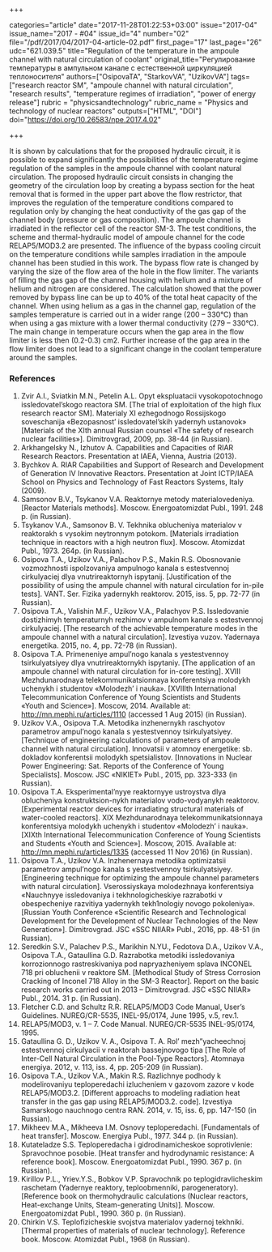+++

categories="article"
date="2017-11-28T01:22:53+03:00"
issue="2017-04"
issue_name="2017 - #04"
issue_id="4"
number="02"
file="/pdf/2017/04/2017-04-article-02.pdf"
first_page="17"
last_page="26"
udc="621.039.5"
title="Regulation of the temperature in the ampoule channel with natural circulation of coolant"
original_title="Регулирование температуры в ампульном канале с естественной циркуляцией теплоносителя"
authors=["OsipovaTA", "StarkovVA", "UzikovVA"]
tags=["research reactor SM", "ampoule channel with natural circulation", "research results", "temperature regimes of irradiation", "power of energy release"]
rubric = "physicsandtechnology"
rubric_name = "Physics and technology of nuclear reactors"
outputs=["HTML", "DOI"]
doi="https://doi.org/10.26583/npe.2017.4.02"

+++

It is shown by calculations that for the proposed hydraulic circuit, it is possible to expand significantly the possibilities of the temperature regime regulation of the samples in the ampoule channel with coolant natural circulation. The proposed hydraulic circuit consists in changing the geometry of the circulation loop by creating a bypass section for the heat removal that is formed in the upper part above the flow restrictor, that improves the regulation of the temperature conditions compared to regulation only by changing the heat conductivity of the gas gap of the channel body (pressure or gas composition). The ampoule channel is irradiated in the reflector cell of the reactor SM-3. The test conditions, the scheme and thermal-hydraulic model of ampoule channel for the code RELAP5/MOD3.2 are presented. The influence of the bypass cooling circuit on the temperature conditions while samples irradiation in the ampoule channel has been studied in this work. The bypass flow rate is changed by varying the size of the flow area of the hole in the flow limiter. The variants of filling the gas gap of the channel housing with helium and a mixture of helium and nitrogen are considered. The calculation showed that the power removed by bypass line can be up to 40% of the total heat capacity of the channel. When using helium as a gas in the channel gap, regulation of the samples temperature is carried out in a wider range (200 – 330°C) than when using a gas mixture with a lower thermal conductivity (279 – 330°C). The main change in temperature occurs when the gap area in the flow limiter is less then (0.2-0.3) cm2. Further increase of the gap area in the flow limiter does not lead to a significant change in the coolant temperature around the samples.

### References

1. Zvir A.I., Sviatkin M.N., Petelin A.L. Opyt ekspluatacii vysokopotochnogo issledovatel’skogo reactora SM. [The trial of exploitation of the high flux research reactor SM]. Materialy XI ezhegodnogo Rossijskogo soveschanija «Bezopasnost’ issledovatel’skih yadernyh ustanovok» [Materials of the XIth annual Russian counsel «The safety of research nuclear facilities»]. Dimitrovgrad, 2009, pp. 38-44 (in Russian).
2. Arkhangelsky N., Izhutov A. Capabilities and Capacities of RIAR Research Reactors. Presentation at IAEA, Vienna, Austria (2013).
3. Bychkov A. RIAR Capabilities and Support of Research and Development of Generation IV Innovative Reactors. Presentation at Joint ICTP/IAEA School on Physics and Technology of Fast Reactors Systems, Italy (2009).
4. Samsonov B.V., Tsykanov V.A. Reaktornye metody materialovedeniya. [Reactor Materials methods]. Moscow. Energoatomizdat Publ., 1991. 248 p. (in Russian).
5. Tsykanov V.A., Samsonov B. V. Tekhnika oblucheniya materialov v reaktorakh s vysokim neytronnym potokom. [Materials irradiation technique in reactors with a high neutron flux]. Moscow. Atomizdat Publ., 1973. 264p. (in Russian).
6. Osipova T.A., Uzikov V.A., Palachov P.S., Makin R.S. Obosnovanie vozmozhnosti ispolzovaniya ampulnogo kanala s estestvennoj cirkulyaciej dlya vnutrireaktornyh ispytanij. [Justification of the possibility of using the ampule channel with natural circulation for in-pile tests]. VANT. Ser. Fizika yadernykh reaktorov. 2015, iss. 5, pp. 72-77 (in Russian).
7. Osipova T.A., Valishin M.F., Uzikov V.A., Palachyov P.S. Issledovanie dostizhimyh temperaturnyh rezhimov v ampulnom kanale s estestvennoj cirkulyaciej. [The research of the achievable temperature modes in the ampoule channel with a natural circulation]. Izvestiya vuzov. Yadernaya energetika. 2015, no. 4, pp. 72-78 (in Russian).
8. Osipova T.A. Primeneniye ampul’nogo kanala s yestestvennoy tsirkulyatsiyey dlya vnutrireaktornykh ispytaniy. [The application of an ampoule channel with natural circulation for in-core testing]. XVIII Mezhdunarodnaya telekommunikatsionnaya konferentsiya molodykh uchenykh i studentov «Molodezh’ i nauka». [XVIIIth International Telecommunication Conference of Young Scientists and Students «Youth and Science»]. Moscow, 2014. Available at: http://mn.mephi.ru/articles/1110 (accessed 1 Aug 2015) (in Russian).
9. Uzikov V.A., Osipova T.A. Metodika inzhenernykh raschyotov parametrov ampul’nogo kanala s yestestvennoy tsirkulyatsiyey. [Technique of engineering calculations of parameters of ampoule channel with natural circulation]. Innovatsii v atomnoy energetike: sb. dokladov konferentsii molodykh spetsialistov. [Innovations in Nuclear Power Engineering: Sat. Reports of the Conference of Young Specialists]. Moscow. JSC «NIKIET» Publ., 2015, pp. 323-333 (in Russian).
10. Osipova T.A. Eksperimental’nyye reaktornyye ustroystva dlya oblucheniya konstruktsion-nykh materialov vodo-vodyanykh reaktorov. [Experimental reactor devices for irradiating structural materials of water-cooled reactors]. XIX Mezhdunarodnaya telekommunikatsionnaya konferentsiya molodykh uchenykh i studentov «Molodezh’ i nauka». [XIXth International Telecommunication Conference of Young Scientists and Students «Youth and Science»]. Moscow, 2015. Available at: http://mn.mephi.ru/articles/1335 (accessed 11 Nov 2016) (in Russian).
11. Osipova T.A., Uzikov V.A. Inzhenernaya metodika optimizatsii parametrov ampul’nogo kanala s yestestvennoy tsirkulyatsiyey. [Engineering technique for optimizing the ampoule channel parameters with natural circulation]. Vserossiyskaya molodezhnaya konferentsiya «Nauchnyye issledovaniya i tekhnologicheskiye razrabotki v obespecheniye razvitiya yadernykh tekh1nologiy novogo pokoleniya». [Russian Youth Conference «Scientific Research and Technological Development for the Development of Nuclear Technologies of the New Generation»]. Dimitrovgrad. JSC «SSC NIIAR» Publ., 2016, pp. 48-51 (in Russian).
12. Seredkin S.V., Palachev P.S., Marikhin N.YU., Fedotova D.A., Uzikov V.A., Osipova T.A., Gataullina G.D. Razrabotka metodiki issledovaniya korrozionnogo rastreskivaniya pod napryazheniyem splava INCONEL 718 pri obluchenii v reaktore SM. [Methodical Study of Stress Corrosion Cracking of Inconel 718 Alloy in the SM-3 Reactor]. Report on the basic research works carried out in 2013 – Dimitrovgrad. JSC «SSC NIIAR» Publ., 2014. 31 p. (in Russian).
13. Fletcher C.D. and Schultz R.R. RELAP5/MOD3 Code Manual, User’s Guidelines. NUREG/CR-5535, INEL-95/0174, June 1995, v.5, rev.1.
14. RELAP5/MOD3, v. 1 – 7. Code Manual. NUREG/CR-5535 INEL-95/0174, 1995.
15. Gataullina G. D., Uzikov V. A., Osipova T. A. Rol’ mezh”yacheechnoj estestvennoj cirkulyacii v reaktorah bassejnovogo tipa [The Role of Inter-Cell Natural Circulation in the Pool-Type Reactors]. Atomnaya energiya. 2012, v. 113, iss. 4, pp. 205-209 (in Russian).
16. Osipova T.A., Uzikov V.A., Makin R.S. Razlichnye podhody k modelirovaniyu teploperedachi izlucheniem v gazovom zazore v kode RELAP5/MOD3.2. [Different approachs to modeling radiation heat transfer in the gas gap using RELAP5/MOD3.2. code]. Izvestiya Samarskogo nauchnogo centra RAN. 2014, v. 15, iss. 6, pp. 147-150 (in Russian).
17. Mikheev M.A., Mikheeva I.M. Osnovy teploperedachi. [Fundamentals of heat transfer]. Moscow. Energiya Publ., 1977. 344 p. (in Russian).
18. Kutateladze S.S. Teploperedacha i gidrodinamicheskoe soprotivlenie: Spravochnoe posobie. [Heat transfer and hydrodynamic resistance: A reference book]. Moscow. Energoatomizdat Publ., 1990. 367 p. (in Russian).
19. Kirillov P.L., Yriev.Y.S., Bobkov V.P. Spravochnik po teplogidravlicheskim raschetam (Yadernye reaktory, teploobmenniki, parogeneratory). [Reference book on thermohydraulic calculations (Nuclear reactors, Heat-exchange Units, Steam-generating Units)]. Moscow. Energoatomizdat Publ., 1990. 360 p. (in Russian).
20. Chirkin V.S. Teplofizicheskie svojstva materialov yadernoj tekhniki. [Thermal properties of materials of nuclear technology]. Reference book. Moscow. Atomizdat Publ., 1968 (in Russian).